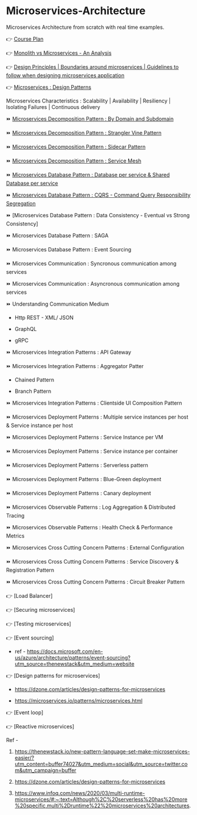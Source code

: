 # Microservices-Architecture
Microservices Architecture from scratch with real time examples.

👉 [Course Plan](https://youtube.com/greenlearner)

👉 [Monolith vs Microservices - An Analysis](https://youtu.be/wRWxf8cU6pU)

👉 [Design Principles | Boundaries around microservices | Guidelines to follow when designing microservices application](https://youtu.be/PXkdFs2GSwE)

👉 [Microservices : Design Patterns](https://youtu.be/SkE0-i6rkFA)

 Microservices Characteristics :  Scalability | Availability | Resiliency | Isolating Failures | Continuous delivery
 
 ⏩ [Microservices Decomposition Pattern : By Domain and Subdomain](https://youtu.be/_U36FMfU1-M)
 
 ⏩ [Microservices Decomposition Pattern : Strangler Vine Pattern](https://youtu.be/9qfhb9rQ9Q8)
 
 ⏩ [Microservices Decomposition Pattern : Sidecar Pattern](https://youtu.be/NQzZq9uRmtg)
 
 ⏩ [Microservices Decomposition Pattern : Service Mesh](https://youtu.be/u0-nWUL1I8g)
 
 ⏩ [Microservices Database Pattern : Database per service & Shared Database per service](https://youtu.be/azaksuZ3I8w)
 
 ⏩ [Microservices Database Pattern : CQRS - Command Query Responsibility Segregation](https://youtu.be/hrmeeCEqzo8)
 
 ⏩ [Microservices Database Pattern : Data Consistency - Eventual vs Strong Consistency]
 
 ⏩ Microservices Database Pattern : SAGA
 
 ⏩ Microservices Database Pattern : Event Sourcing
 
 ⏩ Microservices Communication : Syncronous communication among services
 
 ⏩ Microservices Communication : Asyncronous communication among services
 
 ⏩ Understanding Communication Medium
 
   * Http REST - XML/ JSON
  
   * GraphQL

   * gRPC

 ⏩ Microservices Integration Patterns : API Gateway
 
 ⏩ Microservices Integration Patterns : Aggregator Patter
 
   * Chained Pattern
  
   * Branch Pattern

 ⏩ Microservices Integration Patterns : Clientside UI Composition Pattern
 
 ⏩ Microservices Deployment Patterns : Multiple service instances per host & Service instance per host
 
 ⏩ Microservices Deployment Patterns : Service Instance per VM
 
 ⏩ Microservices Deployment Patterns : Service instance per container
 
 ⏩ Microservices Deployment Patterns : Serverless pattern
 
 ⏩ Microservices Deployment Patterns : Blue-Green deployment
 
 ⏩ Microservices Deployment Patterns : Canary deployment
 
 ⏩ Microservices Observable Patterns : Log Aggregation & Distributed Tracing
 
 ⏩ Microservices Observable Patterns : Health Check & Performance Metrics
 
 ⏩ Microservices Cross Cutting Concern Patterns : External Configuration
 
 ⏩ Microservices Cross Cutting Concern Patterns : Service Discovery & Registration Pattern
 
 ⏩ Microservices Cross Cutting Concern Patterns : Circuit Breaker Pattern

👉 [Load Balancer]

👉 [Securing microservices]

👉 [Testing microservices]

👉 [Event sourcing]

* ref - https://docs.microsoft.com/en-us/azure/architecture/patterns/event-sourcing?utm_source=thenewstack&utm_medium=website

👉 [Design patterns for microservices]

* https://dzone.com/articles/design-patterns-for-microservices

* https://microservices.io/patterns/microservices.html

👉 [Event loop]

👉 [Reactive microservices]



Ref -
1. https://thenewstack.io/new-pattern-language-set-make-microservices-easier/?utm_content=buffer74027&utm_medium=social&utm_source=twitter.com&utm_campaign=buffer

2. https://dzone.com/articles/design-patterns-for-microservices

3. https://www.infoq.com/news/2020/03/multi-runtime-microservices/#:~:text=Although%2C%20serverless%20has%20more%20specific,multi%2Druntime%22%20microservices%20architectures.
